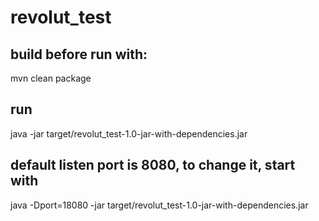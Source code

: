 # revolut_test

## build before run with:
 
mvn clean package

## run

java -jar target/revolut_test-1.0-jar-with-dependencies.jar

## default listen port is 8080, to change it, start with

java -Dport=18080 -jar target/revolut_test-1.0-jar-with-dependencies.jar 